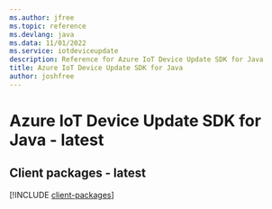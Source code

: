 ```yaml
---
ms.author: jfree
ms.topic: reference
ms.devlang: java
ms.data: 11/01/2022
ms.service: iotdeviceupdate
description: Reference for Azure IoT Device Update SDK for Java
title: Azure IoT Device Update SDK for Java
author: joshfree
---
```

# Azure IoT Device Update SDK for Java - latest

## Client packages - latest
[!INCLUDE [client-packages](iot-device-update-client-index.md)]